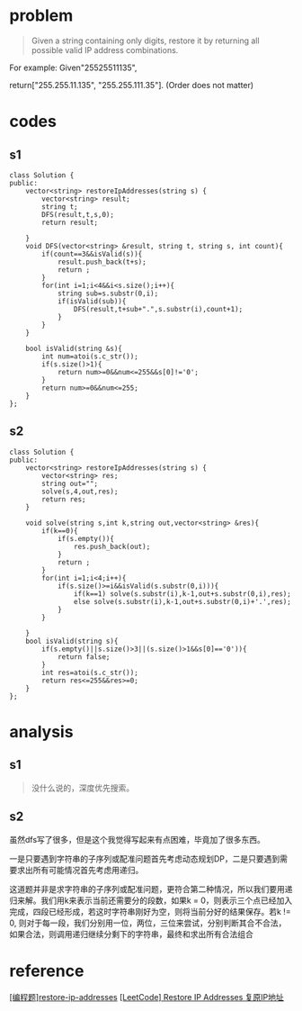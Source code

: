 # problem
> Given a string containing only digits, restore it by returning all possible valid IP address combinations.

For example:
Given"25525511135",

return["255.255.11.135", "255.255.111.35"]. (Order does not matter)

# codes

## s1
```
class Solution {
public:
    vector<string> restoreIpAddresses(string s) {
        vector<string> result;
        string t;
        DFS(result,t,s,0);
        return result;
        
    }
    void DFS(vector<string> &result, string t, string s, int count){
        if(count==3&&isValid(s)){
            result.push_back(t+s);
            return ;
        }
        for(int i=1;i<4&&i<s.size();i++){
            string sub=s.substr(0,i);
            if(isValid(sub)){
                DFS(result,t+sub+".",s.substr(i),count+1);
            }
        }
    }
    
    bool isValid(string &s){
        int num=atoi(s.c_str());
        if(s.size()>1){
            return num>=0&&num<=255&&s[0]!='0';
        }
        return num>=0&&num<=255;
    }
};

```
## s2
```
class Solution {
public:
    vector<string> restoreIpAddresses(string s) {
        vector<string> res;
        string out="";
        solve(s,4,out,res);
        return res;
    }
    
    void solve(string s,int k,string out,vector<string> &res){
        if(k==0){
            if(s.empty()){
                res.push_back(out);
            }
            return ;
        }
        for(int i=1;i<4;i++){
            if(s.size()>=i&&isValid(s.substr(0,i))){
                if(k==1) solve(s.substr(i),k-1,out+s.substr(0,i),res);
                else solve(s.substr(i),k-1,out+s.substr(0,i)+'.',res);
            }
        }
        
    }
    bool isValid(string s){
        if(s.empty()||s.size()>3||(s.size()>1&&s[0]=='0')){
            return false;
        }
        int res=atoi(s.c_str());
        return res<=255&&res>=0;
    }
};
```


# analysis
## s1
>没什么说的，深度优先搜索。
## s2
虽然dfs写了很多，但是这个我觉得写起来有点困难，毕竟加了很多东西。

一是只要遇到字符串的子序列或配准问题首先考虑动态规划DP，二是只要遇到需要求出所有可能情况首先考虑用递归。

这道题并非是求字符串的子序列或配准问题，更符合第二种情况，所以我们要用递归来解。我们用k来表示当前还需要分的段数，如果k = 0，则表示三个点已经加入完成，四段已经形成，若这时字符串刚好为空，则将当前分好的结果保存。若k != 0, 则对于每一段，我们分别用一位，两位，三位来尝试，分别判断其合不合法，如果合法，则调用递归继续分剩下的字符串，最终和求出所有合法组合

# reference
[[编程题]restore-ip-addresses][1]
[[LeetCode] Restore IP Addresses 复原IP地址][2]

[1]: https://www.nowcoder.com/questionTerminal/ce73540d47374dbe85b3125f57727e1e
[2]: http://www.cnblogs.com/grandyang/p/4305572.html